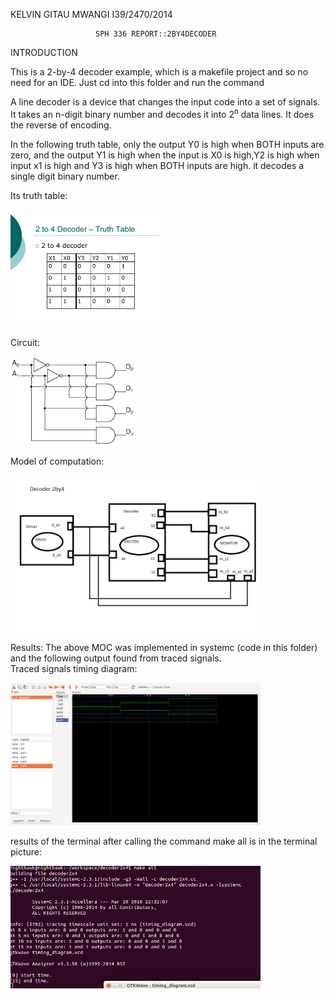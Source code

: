 
KELVIN GITAU MWANGI
I39/2470/2014

                       SPH 336 REPORT::2BY4DECODER
  
INTRODUCTION

This is a 2-by-4 decoder example, which is a makefile project and so no need for an IDE. 
Just cd into this folder and run the command 

A line decoder is a device that changes the input code into a set of signals.<br>
It takes an n-digit binary number and decodes it into 2<sup>n</sup> data lines.
It does the reverse of encoding. <br>

In the following truth table, only the output Y0 is high when BOTH inputs are zero, and the output Y1 is high when the input is X0 is high,Y2 is high when input x1 is high and Y3 is high when BOTH inputs are high. it decodes a single digit binary number.
 <br>

Its truth table: 
<p align="left">
  <img src="slide_5.jpg" width="250"/>
</p>

Circuit:
<p align="left">
  <img src="index.png" width="200"/>
</p>

Model of computation:
<p align="left">
  <img src="moc.png" width="400"/>
</p>
Results:
The above MOC was implemented in systemc (code in this folder) and the following output found from traced signals.<br>
Traced signals timing diagram:
<p align="left">
  <img src="timing_diagram.png" width="400"/>
</p>

results of the terminal after calling the command make all is in the terminal picture:
<p align="left">
  <img src="screenshot.png" width="400"/>
</p>
